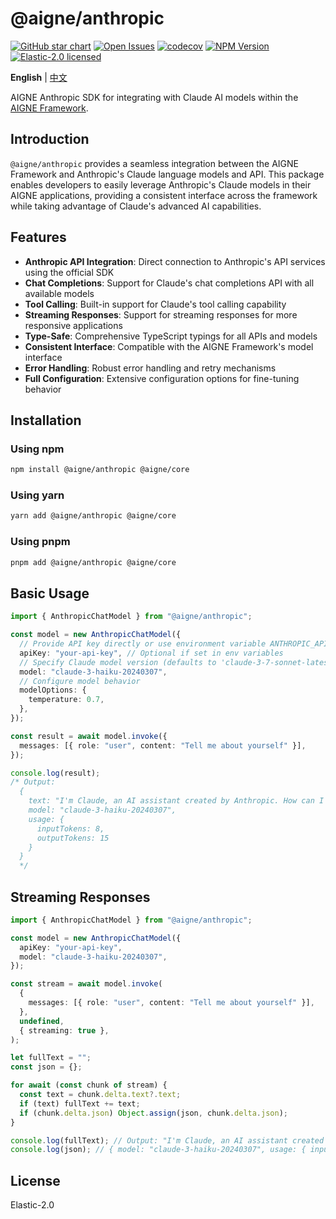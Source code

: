 # @aigne/anthropic

[![GitHub star chart](https://img.shields.io/github/stars/AIGNE-io/aigne-framework?style=flat-square)](https://star-history.com/#AIGNE-io/aigne-framework)
[![Open Issues](https://img.shields.io/github/issues-raw/AIGNE-io/aigne-framework?style=flat-square)](https://github.com/AIGNE-io/aigne-framework/issues)
[![codecov](https://codecov.io/gh/AIGNE-io/aigne-framework/graph/badge.svg?token=DO07834RQL)](https://codecov.io/gh/AIGNE-io/aigne-framework)
[![NPM Version](https://img.shields.io/npm/v/@aigne/anthropic)](https://www.npmjs.com/package/@aigne/anthropic)
[![Elastic-2.0 licensed](https://img.shields.io/npm/l/@aigne/anthropic)](https://github.com/AIGNE-io/aigne-framework/blob/main/LICENSE.md)

**English** | [中文](README.zh.md)

AIGNE Anthropic SDK for integrating with Claude AI models within the [AIGNE Framework](https://github.com/AIGNE-io/aigne-framework).

## Introduction

`@aigne/anthropic` provides a seamless integration between the AIGNE Framework and Anthropic's Claude language models and API. This package enables developers to easily leverage Anthropic's Claude models in their AIGNE applications, providing a consistent interface across the framework while taking advantage of Claude's advanced AI capabilities.

## Features

* **Anthropic API Integration**: Direct connection to Anthropic's API services using the official SDK
* **Chat Completions**: Support for Claude's chat completions API with all available models
* **Tool Calling**: Built-in support for Claude's tool calling capability
* **Streaming Responses**: Support for streaming responses for more responsive applications
* **Type-Safe**: Comprehensive TypeScript typings for all APIs and models
* **Consistent Interface**: Compatible with the AIGNE Framework's model interface
* **Error Handling**: Robust error handling and retry mechanisms
* **Full Configuration**: Extensive configuration options for fine-tuning behavior

## Installation

### Using npm

```bash
npm install @aigne/anthropic @aigne/core
```

### Using yarn

```bash
yarn add @aigne/anthropic @aigne/core
```

### Using pnpm

```bash
pnpm add @aigne/anthropic @aigne/core
```

## Basic Usage

```typescript file="test/anthropic-chat-model.test.ts" region="example-anthropic-chat-model"
import { AnthropicChatModel } from "@aigne/anthropic";

const model = new AnthropicChatModel({
  // Provide API key directly or use environment variable ANTHROPIC_API_KEY or CLAUDE_API_KEY
  apiKey: "your-api-key", // Optional if set in env variables
  // Specify Claude model version (defaults to 'claude-3-7-sonnet-latest')
  model: "claude-3-haiku-20240307",
  // Configure model behavior
  modelOptions: {
    temperature: 0.7,
  },
});

const result = await model.invoke({
  messages: [{ role: "user", content: "Tell me about yourself" }],
});

console.log(result);
/* Output:
  {
    text: "I'm Claude, an AI assistant created by Anthropic. How can I help you today?",
    model: "claude-3-haiku-20240307",
    usage: {
      inputTokens: 8,
      outputTokens: 15
    }
  }
  */
```

## Streaming Responses

```typescript file="test/anthropic-chat-model.test.ts" region="example-anthropic-chat-model-streaming-async-generator"
import { AnthropicChatModel } from "@aigne/anthropic";

const model = new AnthropicChatModel({
  apiKey: "your-api-key",
  model: "claude-3-haiku-20240307",
});

const stream = await model.invoke(
  {
    messages: [{ role: "user", content: "Tell me about yourself" }],
  },
  undefined,
  { streaming: true },
);

let fullText = "";
const json = {};

for await (const chunk of stream) {
  const text = chunk.delta.text?.text;
  if (text) fullText += text;
  if (chunk.delta.json) Object.assign(json, chunk.delta.json);
}

console.log(fullText); // Output: "I'm Claude, an AI assistant created by Anthropic. How can I help you today?"
console.log(json); // { model: "claude-3-haiku-20240307", usage: { inputTokens: 8, outputTokens: 15 } }
```

## License

Elastic-2.0
